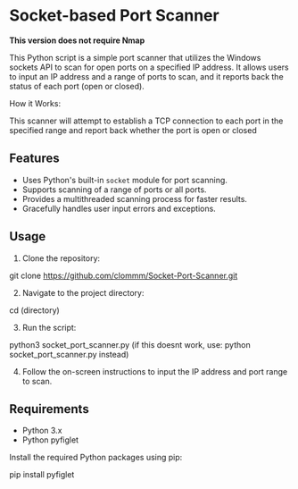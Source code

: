 # Socket-based Port Scanner

**This version does not require Nmap**

This Python script is a simple port scanner that utilizes the Windows sockets API to scan for open ports on a specified IP address. It allows users to input an IP address and a range of ports to scan, and it reports back the status of each port (open or closed).

How it Works:

This scanner will attempt to establish a TCP connection to each port in the specified range and report back whether the port is open or closed

## Features

- Uses Python's built-in `socket` module for port scanning.
- Supports scanning of a range of ports or all ports.
- Provides a multithreaded scanning process for faster results.
- Gracefully handles user input errors and exceptions.

## Usage

1. Clone the repository:

git clone https://github.com/clommm/Socket-Port-Scanner.git

2. Navigate to the project directory:

cd (directory)

3. Run the script:

python3 socket_port_scanner.py (if this doesnt work, use: python socket_port_scanner.py instead)

4. Follow the on-screen instructions to input the IP address and port range to scan.

## Requirements

- Python 3.x
- Python pyfiglet

Install the required Python packages using pip:

pip install pyfiglet



